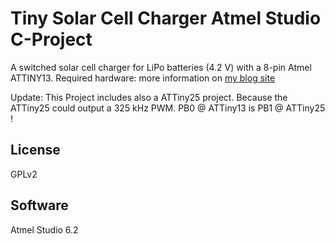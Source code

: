 Tiny Solar Cell Charger Atmel Studio C-Project
==============

A switched solar cell charger for LiPo batteries (4.2 V) with a 8-pin Atmel ATTINY13.
Required hardware: more information on [my blog site](https://sebastianfoerster86.wordpress.com)

Update: This Project includes also a ATTiny25 project. Because the ATTiny25 could output a 325 kHz PWM.
PB0 @ ATTiny13 is PB1 @ ATTiny25 !

License
--------------
GPLv2

Software
--------------
Atmel Studio 6.2